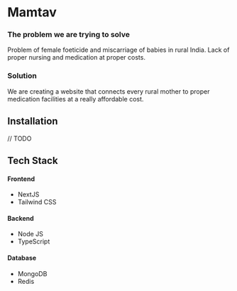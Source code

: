 # Mamtav

### The problem we are trying to solve
Problem of female foeticide and miscarriage of babies in rural India. Lack of proper nursing and medication at proper costs.

### Solution
We are creating a website that connects every rural mother to proper medication facilities at a really affordable cost.

## Installation
// TODO

## Tech Stack

#### Frontend
- NextJS
- Tailwind CSS

#### Backend
- Node JS
- TypeScript

#### Database
- MongoDB
- Redis


